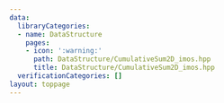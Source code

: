 ```yaml
---
data:
  libraryCategories:
  - name: DataStructure
    pages:
    - icon: ':warning:'
      path: DataStructure/CumulativeSum2D_imos.hpp
      title: DataStructure/CumulativeSum2D_imos.hpp
  verificationCategories: []
layout: toppage
---
```

